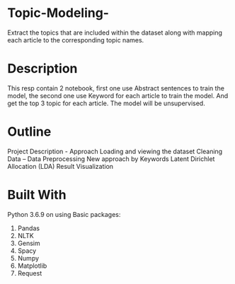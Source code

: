 # Topic-Modeling-
Extract the topics that are included within the dataset along with mapping each article to the corresponding topic names.

# Description
This resp contain 2 notebook, first one use Abstract sentences to train the model, the second one use Keyword for each article to train the model. And get the top 3 topic for each article.
The model will be unsupervised.

# Outline
Project Description - Approach
Loading and viewing the dataset
Cleaning Data – Data Preprocessing
New approach by Keywords 
Latent Dirichlet Allocation (LDA)
Result Visualization

# Built With
Python 3.6.9 on using Basic packages:
1.	Pandas
2.	NLTK
3.	Gensim
4.	Spacy
5.	Numpy 
6.	Matplotlib
7.	Request


